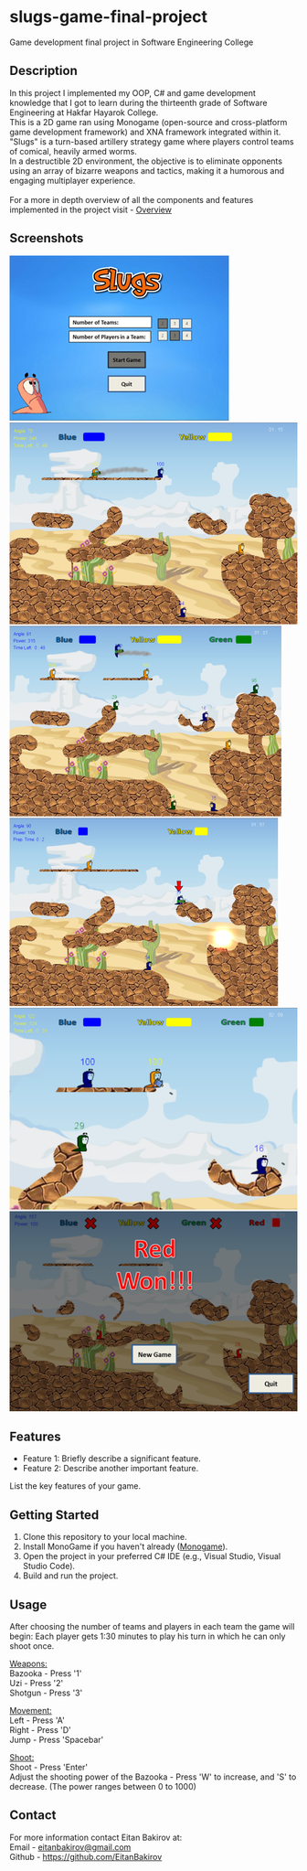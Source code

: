 # slugs-game-final-project
Game development final project in Software Engineering College

## Description

In this project I implemented my OOP, C# and game development knowledge that I got to learn during the thirteenth grade of Software Engineering at Hakfar Hayarok College.<br>
This is a 2D game ran using Monogame (open-source and cross-platform game development framework) and XNA framework integrated within it. <br>
"Slugs" is a turn-based artillery strategy game where players control teams of comical, heavily armed worms. <br>
In a destructible 2D environment, the objective is to eliminate opponents using an array of bizarre weapons and tactics, making it a humorous and engaging multiplayer experience.<br>
<br>
For a more in depth overview of all the components and features implemented in the project visit - 
[Overview](Slugs-FinalProject-Overview.pdf)

## Screenshots

![Menu](/GameScreenshots/Menu.png)
![Scene1](/GameScreenshots/Scene1.png)
![Scene2](/GameScreenshots/Scene2.png)
![Scene3](/GameScreenshots/Scene3.png)
![Scene4](/GameScreenshots/Scene4.png)
![End Game](/GameScreenshots/EndGame.png)

## Features

- Feature 1: Briefly describe a significant feature.
- Feature 2: Describe another important feature.

List the key features of your game.

## Getting Started

1. Clone this repository to your local machine.
2. Install MonoGame if you haven't already ([Monogame](https://docs.monogame.net/articles/getting_started/0_getting_started.html)).
3. Open the project in your preferred C# IDE (e.g., Visual Studio, Visual Studio Code).
4. Build and run the project.

## Usage

After choosing the number of teams and players in each team the game will begin:
Each player gets 1:30 minutes to play his turn in which he can only shoot once.

<u>Weapons:</u><br>
Bazooka - Press '1'<br>
Uzi - Press '2'<br>
Shotgun - Press '3'<br>

<u>Movement:</u><br>
Left - Press 'A'<br>
Right - Press 'D'<br>
Jump - Press 'Spacebar'<br>

<u>Shoot:</u><br>
Shoot - Press 'Enter'<br>
Adjust the shooting power of the Bazooka - Press 'W' to increase, and 'S' to decrease. (The power ranges between 0 to 1000)

## Contact

For more information contact Eitan Bakirov at:<br>
Email - eitanbakirov@gmail.com<br>
Github - https://github.com/EitanBakirov
